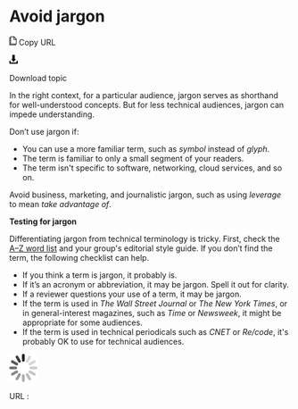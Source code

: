 ﻿# Avoid jargon

![Copy URL](media/avoid-jargon/Copy.png)
Copy URL

![Download](media/avoid-jargon/Download.png)

Download topic

In
the right context, for a particular audience, jargon serves as
shorthand for well-understood concepts. But for less technical
audiences, jargon can impede understanding. 

Don’t use jargon if: 

  - You can use a more familiar term, such as *symbol* instead of *glyph*.
  - The term is familiar to only a small segment of your readers.
  - The term isn't specific to software, networking, cloud services, and so on. 

Avoid business, marketing, and journalistic jargon, such as using *leverage* to mean *take advantage of*. 

**Testing for jargon**

Differentiating jargon from technical terminology is tricky. First, check the [A–Z word list](https://worldready.cloudapp.net/Styleguide/Read?id=2700&topicid=25512) and your group's editorial style guide. If you don’t find the term, the following checklist can help.

  - If you think a term is jargon, it probably is. 
  - If it’s an acronym or abbreviation, it may be jargon. Spell it out for clarity.
  - If a reviewer questions your use of a term, it may be jargon.
  - If the term is used in *The Wall Street Journal* or *The New York Times*, or in general-interest magazines, such as *Time* or *Newsweek*, it might be appropriate for some audiences.
  - If the term is used in technical periodicals such as *CNET* or *Re/code*, it's probably OK to use for technical audiences.

![In progress](media/avoid-jargon/activity-large.gif)

URL :
